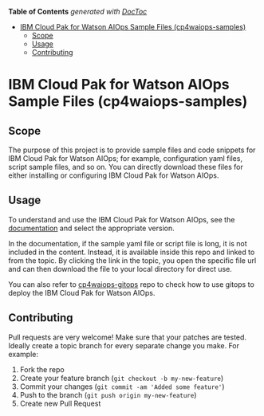 <!-- START doctoc generated TOC please keep comment here to allow auto update -->
<!-- DON'T EDIT THIS SECTION, INSTEAD RE-RUN doctoc TO UPDATE -->
**Table of Contents**  *generated with [DocToc](https://github.com/thlorenz/doctoc)*

- [IBM Cloud Pak for Watson AIOps Sample Files (cp4waiops-samples)](#ibm-cloud-pak-for-watson-aiops-sample-files-cp4waiops-samples)
  - [Scope](#scope)
  - [Usage](#usage)
  - [Contributing](#contributing)

<!-- END doctoc generated TOC please keep comment here to allow auto update -->

<!-- This should be the location of the title of the repository, normally the short name -->
# IBM Cloud Pak for Watson AIOps Sample Files (cp4waiops-samples)

<!-- Build Status, is a great thing to have at the top of your repository, it shows that you take your CI/CD as first class citizens -->
<!-- [![Build Status](https://travis-ci.org/jjasghar/ibm-cloud-cli.svg?branch=master)](https://travis-ci.org/jjasghar/ibm-cloud-cli) -->

<!-- Not always needed, but a scope helps the user understand in a short sentance like below, why this repo exists -->
## Scope

The purpose of this project is to provide sample files and code snippets for IBM Cloud Pak for Watson AIOps; for example, configuration yaml files, script sample files, and so on. You can directly download these files for either installing or configuring IBM Cloud Pak for Watson AIOps.

<!-- A more detailed Usage or detailed explaination of the repository here -->
## Usage

To understand and use the IBM Cloud Pak for Watson AIOps, see the [documentation](https://www.ibm.com/docs/en/cloud-paks/cp-waiops) and select the appropriate version.  

In the documentation, if the sample yaml file or script file is long, it is not included in the content. Instead, it is available inside this repo and linked to from the topic. By clicking the link in the topic, you open the specific file url and can then download the file to your local directory for direct use.

You can also refer to [cp4waiops-gitops](https://github.com/IBM/cp4waiops-gitops) repo to check how to use gitops to deploy the IBM Cloud Pak for Watson AIOps.

## Contributing
Pull requests are very welcome! Make sure that your patches are tested. Ideally create a topic branch for every separate change you make. For example:

1. Fork the repo
2. Create your feature branch (`git checkout -b my-new-feature`)
3. Commit your changes (`git commit -am 'Added some feature'`)
4. Push to the branch (`git push origin my-new-feature`)
5. Create new Pull Request
